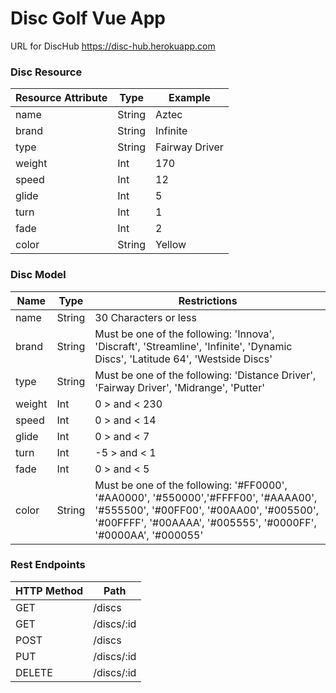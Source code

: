 # Disc Golf Vue App

URL for DiscHub
https://disc-hub.herokuapp.com

### Disc Resource

| Resource Attribute | Type     | Example  |
| ------------------ | -------- | -------- |
| name               | String   | Aztec    |
| brand              | String   | Infinite |
| type               | String   | Fairway Driver |
| weight             | Int      | 170      |
| speed              | Int      | 12       |
| glide              | Int      | 5        |
| turn               | Int      | 1        |
| fade               | Int      | 2        |
| color              | String   | Yellow   |

### Disc Model
| Name   | Type     | Restrictions |
| ------ | -------- | ------------ |
| name   | String   | 30 Characters or less |
| brand  | String   | Must be one of the following: 'Innova', 'Discraft', 'Streamline', 'Infinite', 'Dynamic Discs', 'Latitude 64', 'Westside Discs' |
| type   | String   | Must be one of the following: 'Distance Driver', 'Fairway Driver', 'Midrange', 'Putter' |
| weight | Int      | 0 > and < 230 |
| speed  | Int      | 0 > and < 14 |
| glide  | Int      | 0 > and < 7 |
| turn   | Int      | -5 > and < 1
| fade   | Int      | 0 > and < 5
| color  | String   | Must be one of the following: '#FF0000', '#AA0000', '#550000','#FFFF00', '#AAAA00', '#555500', '#00FF00', '#00AA00', '#005500', '#00FFFF', '#00AAAA', '#005555', '#0000FF', '#0000AA', '#000055' |


### Rest Endpoints

| HTTP Method | Path   |
| ----------- | ------ |
| GET         | /discs |
| GET         | /discs/:id |
| POST        | /discs |
| PUT         | /discs/:id |
| DELETE      | /discs/:id |
